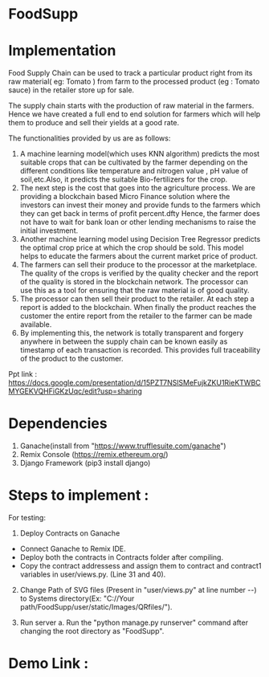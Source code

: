 # FoodSupp 

# Implementation
Food Supply Chain can be used to track a particular product right from its raw material( eg: Tomato ) from farm to the processed product (eg : Tomato sauce) in the retailer store up for sale.

The supply chain starts with the production of raw material in the farmers. Hence we have created a full end to end solution for farmers which will help them to produce and sell their yields at a good rate.

The functionalities provided by us are as follows:
1. A machine learning model(which uses KNN algorithm)  predicts the most suitable crops that can be cultivated by the farmer depending on the different conditions like temperature and nitrogen value , pH value of soil,etc.Also, it predicts the suitable Bio-fertilizers for the crop.
2. The next step is the cost that goes into the agriculture process. We are providing a blockchain based Micro Finance solution where the investors can invest their money and provide funds to the farmers which they can get back in terms of profit percent.dfty Hence, the farmer does not have to wait for bank loan or other lending mechanisms to raise the initial investment.
3. Another machine learning model using Decision Tree Regressor predicts the optimal crop price at which the crop should be sold. This model helps to educate the farmers about the current market price of product.
4. The farmers can sell their produce to the processor at the marketplace. The quality of the crops is verified by the quality checker and the report of the quality is stored in the blockchain network. The processor can use this as a tool for ensuring that the raw material is of good quality.
5. The processor can then sell their product to the retailer. At each step a report is added to the blockchain. When finally the product reaches the customer the entire report from the retailer to the farmer can be made available. 
6. By implementing this, the network is totally transparent and forgery anywhere in between the supply chain can be known easily as timestamp of each transaction is recorded. This provides full traceability of the product to the customer.  


Ppt link : https://docs.google.com/presentation/d/15PZT7NSlSMeFujkZKU1RieKTWBCMYGEKVQHFiGKzUqc/edit?usp=sharing


# Dependencies 
1. Ganache(install from "https://www.trufflesuite.com/ganache")
2. Remix Console (https://remix.ethereum.org/)
3. Django Framework (pip3 install django)

# Steps to implement :
For testing:

1. Deploy Contracts on Ganache
-  Connect Ganache to Remix IDE.
-  Deploy both the contracts in Contracts folder after compiling.
-  Copy the contract addressess and assign them to contract and contract1 variables in user/views.py. (Line 31 and 40).
  
2. Change Path of SVG files (Present in "user/views.py" at line number --) to Systems directory(Ex: "C://Your path/FoodSupp/user/static/Images/QRfiles/").

3. Run server 
  a. Run the "python manage.py runserver" command after changing the root directory as "FoodSupp".

# Demo Link : 
